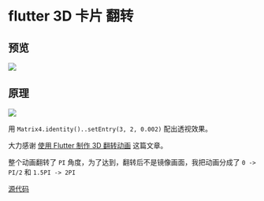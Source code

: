 # flutter 3D 卡片 翻转

## 预览

![](https://github.com/Jackjianglin/blog/blob/master/static/img/flipcard/flipcard.gif?raw=true)

## 原理

![](https://github.com/Jackjianglin/blog/blob/master/static/img/flipcard/code.png?raw=true)

用 `Matrix4.identity()..setEntry(3, 2, 0.002)` 配出透视效果。

大力感谢 [使用 Flutter 制作 3D 翻转动画](https://juejin.im/post/5b5534c951882562b9248294) 这篇文章。

整个动画翻转了 `PI` 角度，为了达到，翻转后不是镜像画面，我把动画分成了  `0 -> PI/2` 和 `1.5PI -> 2PI` 

[源代码](https://github.com/Jackjianglin/blog/blob/master/code/flip-card-component.dart)

